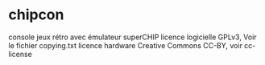 chipcon
=======

console jeux rétro avec émulateur superCHIP
licence logicielle GPLv3,  Voir le fichier copying.txt
licence hardware  Creative Commons CC-BY, voir cc-license 

